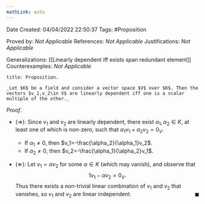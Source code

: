 ```yaml
---
mathLink: auto
---
```


<div class="topSpace"></div>

Date Created: 04/04/2022 22:50:37
Tags: #Proposition

Proved by: _Not Applicable_
References: _Not Applicable_
Justifications: _Not Applicable_

Generalizations: [[Linearly dependent iff exists span redundant element]]
Counterexamples: _Not Applicable_

``` ad-Proposition
title: Proposition.

_Let $K$ be a field and consider a vector space $V$ over $K$. Then the vectors $v_1,v_2\in V$ are linearly dependent iff one is a scalar multiple of the other._

```

_Proof_.
* ($\Rightarrow$): Since $v_1$ and $v_2$ are linearly dependent, there exist $\alpha_1,\alpha_2\in K$, at least one of which is non-zero, such that $\alpha_1v_1+\alpha_2v_2=0_V$.
    * If $\alpha_1\neq0$, then $v_1=-\frac{\alpha_2}{\alpha_1}v_2$.
    * If $\alpha_2\neq0$, then $v_2=-\frac{\alpha_1}{\alpha_2}v_1$.

* ($\Leftarrow$): Let $v_1=\alpha v_2$ for some $\alpha\in K$ (which may vanish), and observe that
$$\begin{equation}
    1v_1-\alpha v_2=0_V.
\end{equation}$$
Thus there exists a non-trivial linear combination of $v_1$ and $v_2$ that vanishes, so $v_1$ and $v_2$ are linear independent.<span style="float:right;">$\blacksquare$</span>
